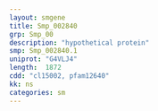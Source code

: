 ```yaml
---
layout: smgene
title: Smp_002840
grp: Smp_00
description: "hypothetical protein"
smp: Smp_002840.1
uniprot: "G4VLJ4"
length:  1872
cdd: "cl15002, pfam12640"
kk: ns
categories: sm
---
```

